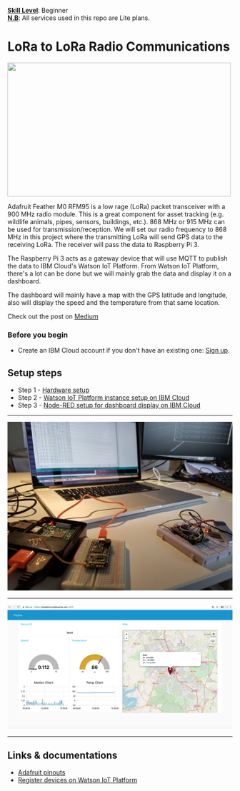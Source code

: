 <b><u>Skill Level</u></b>: Beginner
<br><b><u>N.B</u></b>: All services used in this repo are Lite plans.

# LoRa to LoRa Radio Communications

 <img src="https://raw.githubusercontent.com/hovig/lora_to_lora_mqtt_iot_cloud/master/img/lora.jpg" width="500" height="300" align="center">


Adafruit Feather M0 RFM95 is a low rage (LoRa) packet transceiver with a 900 MHz radio module. This is a great component for asset tracking (e.g. wildlife animals, pipes, sensors, buildings, etc.). 868 MHz or 915 MHz can be used for transmission/reception. We will set our radio frequency to 868 MHz in this project where the transmitting LoRa will send GPS data to the receiving LoRa. The receiver will pass the data to Raspberry Pi 3.

The Raspberry Pi 3 acts as a gateway device that will use MQTT to publish the data to IBM Cloud's Watson IoT Platform. From Watson IoT Platform, there's a lot can be done but we will mainly grab the data and display it on a dashboard.

The dashboard will mainly have a map with the GPS latitude and longitude, also will display the speed and the temperature from that same location.

Check out the post on [Medium](https://medium.com/@levanoni613/lora-to-lora-rpi-gateway-mqtt-watson-iot-platform-node-red-dashboard-b2fc473df6e2)

### Before you begin

* Create an IBM Cloud account if you don't have an existing one: [Sign up](https://console.ng.bluemix.net/registration/?target=/catalog/%3fcategory=watson).

## Setup steps

* Step 1 - [Hardware setup](steps/hw.md)
* Step 2 - [Watson IoT Platform instance setup on IBM Cloud](steps/iot.md)
* Step 3 - [Node-RED setup for dashboard display on IBM Cloud](steps/nodered.md)

<hr>

![](img/hw-laptop.jpg)

<hr>

![](img/dashboard.png)

<hr>

## Links & documentations

* [Adafruit pinouts](https://learn.adafruit.com/adafruit-feather-32u4-radio-with-rfm69hcw-module/pinouts)
* [Register devices on Watson IoT Platform](https://developer.ibm.com/recipes/tutorials/how-to-register-devices-in-ibm-iot-foundation/)
